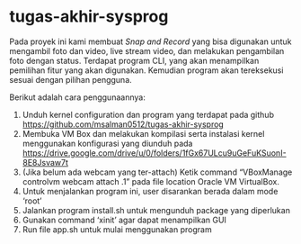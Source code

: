 # tugas-akhir-sysprog

Pada proyek ini kami membuat *Snap and Record* yang bisa digunakan untuk mengambil foto dan video, live stream video, dan melakukan pengambilan foto dengan status. Terdapat program CLI, yang akan menampilkan pemilihan fitur yang akan digunakan. Kemudian program akan tereksekusi sesuai dengan pilihan pengguna. 

Berikut adalah cara penggunaannya:
1. Unduh kernel configuration dan program yang terdapat pada github https://github.com/msalman0512/tugas-akhir-sysprog 
2. Membuka VM Box dan melakukan kompilasi serta instalasi kernel menggunakan konfigurasi yang diunduh pada https://drive.google.com/drive/u/0/folders/1fGx67ULcu9uGeFuKSuonI-8E8Jsvaw7t
3. (Jika belum ada webcam yang ter-attach) Ketik command “VBoxManage controlvm <nama ova> webcam attach .1” pada file location Oracle VM VirtualBox.
4. Untuk menjalankan program ini, user disarankan berada dalam mode ‘root’
5. Jalankan program install.sh untuk mengunduh package yang diperlukan
6. Gunakan command ‘xinit’ agar dapat menampilkan GUI
7. Run file app.sh untuk mulai menggunakan program

